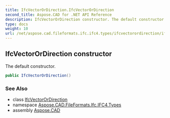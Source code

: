 ```yaml
---
title: IfcVectorOrDirection.IfcVectorOrDirection
second_title: Aspose.CAD for .NET API Reference
description: IfcVectorOrDirection constructor. The default constructor
type: docs
weight: 10
url: /net/aspose.cad.fileformats.ifc.ifc4.types/ifcvectorordirection/ifcvectorordirection/
---
```

## IfcVectorOrDirection constructor

The default constructor.

```csharp
public IfcVectorOrDirection()
```

### See Also

* class [IfcVectorOrDirection](../)
* namespace [Aspose.CAD.FileFormats.Ifc.IFC4.Types](../../ifcvectorordirection/)
* assembly [Aspose.CAD](../../../)


